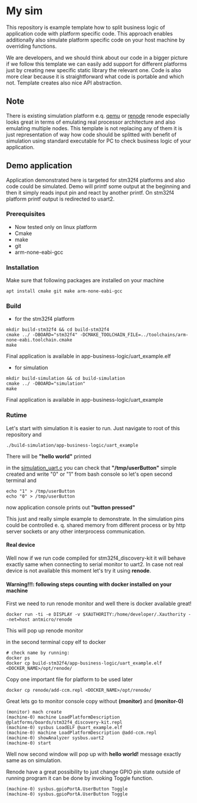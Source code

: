 # My sim
This repository is example template how to split business logic of application code with platform 
specific code. This approach enables additionally also simulate platform specific code on your 
host machine by overriding functions.

We are developers, and we should think about our code in a bigger picture if we follow this 
template we can easily add support for different platforms just by creating new specific 
static library the relevant one. Code is also more clear because it is straightforward what code is 
portable and which not. Template creates also nice API abstraction.

## Note
There is existing simulation platform e.q. [qemu](https://www.qemu.org/) or [renode](https://renode.io/)
renode especially looks great in terms of emulating real processor architecture and also 
emulating multiple nodes. This template is not replacing any of them it is just representation of 
way how code should be splitted with benefit of simulation using standard executable for PC to 
check business logic of your application.

## Demo application
Application demonstrated here is targeted for stm32f4 platforms and also code could be simulated.
Demo will printf some output at the beginning and then it simply reads input pin and react by 
another printf. On stm32f4 platform printf output is redirected to usart2.

### Prerequisites 
- Now tested only on linux platform
- Cmake 
- make
- git
- arm-none-eabi-gcc

### Installation
Make sure that following packages are installed on your machine
```shell
apt install cmake git make arm-none-eabi-gcc
```

### Build 
- for the stm32f4 platform
```shell
mkdir build-stm32f4 && cd build-stm32f4
cmake ../ -DBOARD="stm32f4" -DCMAKE_TOOLCHAIN_FILE=../toolchains/arm-none-eabi.toolchain.cmake 
make
```
Final application is available in app-business-logic/uart_example.elf

- for simulation
```shell
mkdir build-simulation && cd build-simulation
cmake ../ -DBOARD="simulation"
make
```
Final application is available in app-business-logic/uart_example

### Rutime
Let's start with simulation it is easier to run. Just navigate to root of this repository and
```
./build-simulation/app-business-logic/uart_example
```

There will be **"hello world"** printed

in the [simulation_uart.c](app-peripherals-libs/simulation/src/simulation_uart.c) you can check 
that **"/tmp/userButton"** simple created and write "0" or "1" from bash console so let's open 
second terminal and
```shell
echo "1" > /tmp/userButton
echo "0" > /tmp/userButton
```
now application console prints out **"button pressed"**

This just and really simple example to demonstrate. In the simulation pins could be controlled e.
q. shared memory from different process or by http server sockets or any other interprocess 
communication.

#### Real device
Well now if we run code compiled for stm32f4_discovery-kit it will behave exactly same when 
connecting to serial monitor to uart2. In case not real device is not available this moment
let's try it using **renode**.

#### Warning!!!: following steps counting with docker installed on your machine

First we need to run renode monitor and well there is docker available great!
```shell
docker run -ti -e DISPLAY -v $XAUTHORITY:/home/developer/.Xauthority --net=host antmicro/renode
```
This will pop up renode monitor

in the second terminal copy elf to docker
```shell
# check name by running: 
docker ps
docker cp build-stm32f4/app-business-logic/uart_example.elf <DOCKER_NAME>/opt/renode/
```

Copy one important file for platform to be used later

```shell
docker cp renode/add-ccm.repl <DOCKER_NAME>/opt/renode/
```

Great lets go to monitor console copy without **(monitor)** and **(monitor-0)**
```shell
(monitor) mach create
(machine-0) machine LoadPlatformDescription @platforms/boards/stm32f4_discovery-kit.repl
(machine-0) sysbus LoadELF @uart_example.elf
(machine-0) machine LoadPlatformDescription @add-ccm.repl
(machine-0) showAnalyzer sysbus.uart2
(machine-0) start
```

Well now second window will pop up with **hello world!** message exactly same as on simulation.

Renode have a great possibility to just change GPIO pin state outside of running program it can 
be done by invoking Toggle function.
```shell
(machine-0) sysbus.gpioPortA.UserButton Toggle
(machine-0) sysbus.gpioPortA.UserButton Toggle
```

